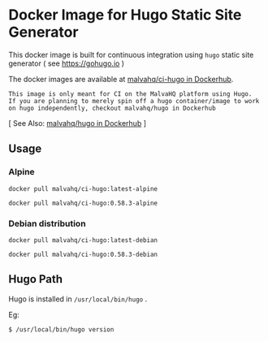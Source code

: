 # Docker Image for Hugo Static Site Generator

This docker image is built for continuous integration using `hugo` static site generator ( see https://gohugo.io )

The docker images are available at [malvahq/ci-hugo in Dockerhub](https://hub.docker.com/r/malvahq/ci-hugo).

```
This image is only meant for CI on the MalvaHQ platform using Hugo.
If you are planning to merely spin off a hugo container/image to work on hugo independently, checkout malvahq/hugo in Dockerhub
```
[ See Also: [malvahq/hugo in Dockerhub](https://hub.docker.com/r/malvahq/hugo) ]

## Usage

### Alpine

```
docker pull malvahq/ci-hugo:latest-alpine
```

```
docker pull malvahq/ci-hugo:0.58.3-alpine
```

### Debian distribution

```
docker pull malvahq/ci-hugo:latest-debian
```

```
docker pull malvahq/ci-hugo:0.58.3-debian
```

## Hugo Path

Hugo is installed in `/usr/local/bin/hugo` .

Eg:

```
$ /usr/local/bin/hugo version
```
